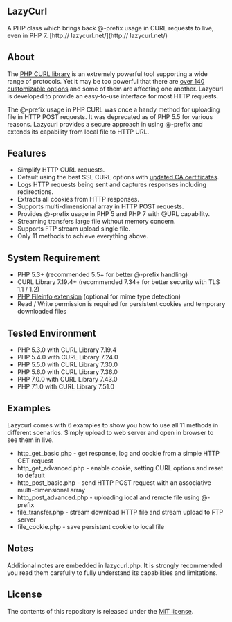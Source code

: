## LazyCurl
A PHP class which brings back @-prefix usage in CURL requests to live, even in PHP 7. [http:// lazycurl.net/](http:// lazycurl.net/)

## About
The [PHP CURL library](http://php.net/manual/book.curl.php) is an extremely powerful tool supporting a wide range of protocols. Yet it may be too powerful that there are [over 140 customizable options](http://php.net/manual/function.curl-setopt.php) and some of them are affecting one another. Lazycurl is developed to provide an easy-to-use interface for most HTTP requests.

The @-prefix usage in PHP CURL was once a handy method for uploading file in HTTP POST requests. It was deprecated as of PHP 5.5 for various reasons. Lazycurl provides a secure approach in using @-prefix and extends its capability from local file to HTTP URL.

## Features
* Simplify HTTP CURL requests.
* Default using the best SSL CURL options with [updated CA certificates](https://curl.haxx.se/docs/caextract.html).
* Logs HTTP requests being sent and captures responses including redirections.
* Extracts all cookies from HTTP responses.
* Supports multi-dimensional array in HTTP POST requests.
* Provides @-prefix usage in PHP 5 and PHP 7 with @URL capability.
* Streaming transfers large file without memory concern.
* Supports FTP stream upload single file.
* Only 11 methods to achieve everything above.

## System Requirement
* PHP 5.3+ (recommended 5.5+ for better @-prefix handling)
* CURL Library 7.19.4+ (recommended 7.34+ for better security with TLS 1.1 / 1.2)
* [PHP Fileinfo extension](http://php.net/manual/book.fileinfo.php) (optional for mime type detection)
* Read / Write permission is required for persistent cookies and temporary downloaded files

## Tested Environment
* PHP 5.3.0 with CURL Library 7.19.4
* PHP 5.4.0 with CURL Library 7.24.0
* PHP 5.5.0 with CURL Library 7.30.0
* PHP 5.6.0 with CURL Library 7.36.0
* PHP 7.0.0 with CURL Library 7.43.0
* PHP 7.1.0 with CURL Library 7.51.0

## Examples
Lazycurl comes with 6 examples to show you how to use all 11 methods in different scenarios. Simply upload to web server and open in browser to see them in live.
* http_get_basic.php - get response, log and cookie from a simple HTTP GET request
* http_get_advanced.php - enable cookie, setting CURL options and reset to default
* http_post_basic.php - send HTTP POST request with an associative multi-dimensional array
* http_post_advanced.php - uploading local and remote file using @-prefix
* file_transfer.php - stream download HTTP file and stream upload to FTP server
* file_cookie.php - save persistent cookie to local file

## Notes
Additional notes are embedded in lazycurl.php. It is strongly recommended you read them carefully to fully understand its capabilities and limitations.

## License
The contents of this repository is released under the [MIT license](http://opensource.org/licenses/MIT).
